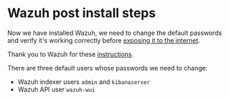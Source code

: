 # Wazuh post install steps

Now we have installed Wazuh, we need to change the default passwords and verify it's working correctly before [exposing it to the internet](https://github.com/CodeMonkeyCybersecurity/hetcate.git).

Thank you to Wazuh for these [instructions](https://documentation.wazuh.com/current/deployment-options/docker/wazuh-container.html#change-pwd-existing-usr).

There are three default users whose passwords we need to change:
* Wazuh indexer users `admin` and `kibanaserver`
* Wazuh API user `wazuh-wui`
